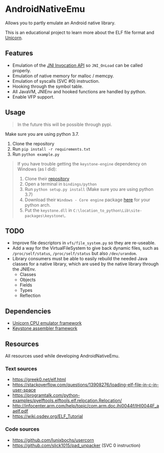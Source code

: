 # AndroidNativeEmu

Allows you to partly emulate an Android native library.

This is an educational project to learn more about the ELF file format and [Unicorn](https://github.com/unicorn-engine/unicorn).

## Features

- Emulation of the [JNI Invocation API](https://docs.oracle.com/javase/7/docs/technotes/guides/jni/spec/invocation.html) so `JNI_OnLoad` can be called properly.
- Emulation of native memory for malloc / memcpy.
- Emulation of syscalls (SVC #0) instruction.
- Hooking through the symbol table.
- All JavaVM, JNIEnv and hooked functions are handled by python.
- Enable VFP support.

## Usage

> In the future this will be possible through pypi.

Make sure you are using python 3.7.

1. Clone the repository
2. Run `pip install -r requirements.txt`
3. Run `python example.py`

> If you have trouble getting the `keystone-engine` dependency on Windows (as I did):
> 1. Clone their [repository](https://github.com/keystone-engine/keystone)
> 2. Open a terminal in `bindings/python`
> 3. Run `python setup.py install` (Make sure you are using python 3.7)
> 4. Download their `Windows - Core engine` package [here](http://www.keystone-engine.org/download/) for your python arch.
> 5. Put the `keystone.dll` in `C:\location_to_python\Lib\site-packages\keystone\`.

## TODO

- Improve file descriptors in `vfs/file_system.py` so they are re-useable.
- Add a way for the VirtualFileSystem to give back dynamic files, such as `/proc/self/status`, `/proc/self/status` but also `/dev/urandom`.
- Library consumers must be able to easily rebuild the needed Java classes for a native library, which are used by the native library through the JNIEnv.
  - Classes
  - Objects
  - Fields
  - Types
  - Reflection

## Dependencies

- [Unicorn CPU emulator framework](https://github.com/unicorn-engine/unicorn)
- [Keystone assembler framework](https://github.com/keystone-engine/keystone)

## Resources

All resources used while developing AndroidNativeEmu.

### Text sources
- https://greek0.net/elf.html
- https://stackoverflow.com/questions/13908276/loading-elf-file-in-c-in-user-space
- https://programtalk.com/python-examples/pyelftools.elftools.elf.relocation.Relocation/
- http://infocenter.arm.com/help/topic/com.arm.doc.ihi0044f/IHI0044F_aaelf.pdf
- https://wiki.osdev.org/ELF_Tutorial

### Code sources
- https://github.com/lunixbochs/usercorn
- https://github.com/slick1015/pad_unpacker (SVC 0 instruction)
